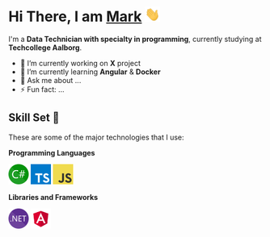 <h1>Hi There, I am <a  href="https://github.com/Markholm0309">Mark</a> <img  src="https://raw.githubusercontent.com/ABSphreak/ABSphreak/master/gifs/Hi.gif" width="30px"></h1>

I'm a **Data Technician with specialty in programming**, currently studying at **Techcollege Aalborg**.

- 🔭 I’m currently working on **X** project
- 🌱 I’m currently learning **Angular** & **Docker**
- 💬 Ask me about ...
- ⚡ Fun fact: ...

## Skill Set :muscle:

These are some of the major technologies that I use:

**Programming Languages**

<img title="C#" alt="C#" width="40px" src="https://raw.githubusercontent.com/github/explore/master/topics/csharp/csharp.png" /> <img alt="TS" title="TypeScript" width="40px" src="https://raw.githubusercontent.com/github/explore/master/topics/typescript/typescript.png"> <img title="JavaScript" alt="JS" width="40px" src="https://raw.githubusercontent.com/github/explore/master/topics/javascript/javascript.png">


**Libraries and Frameworks**

<img title=".NET" alt=".NET" width="40px" src="https://raw.githubusercontent.com/github/explore/master/topics/dotnet/dotnet.png"/> <img title="Angular" alt="Angular" width="40px" src="https://raw.githubusercontent.com/github/explore/master/topics/angular/angular.png"/>
